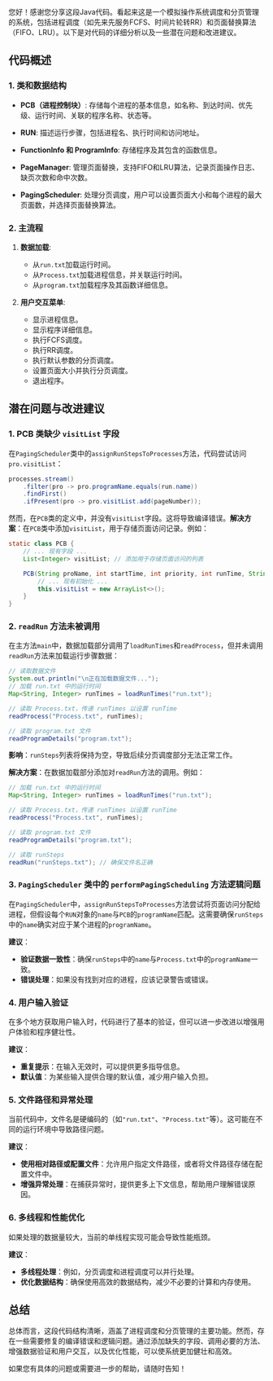您好！感谢您分享这段Java代码。看起来这是一个模拟操作系统调度和分页管理的系统，包括进程调度（如先来先服务FCFS、时间片轮转RR）和页面替换算法（FIFO、LRU）。以下是对代码的详细分析以及一些潜在问题和改进建议。

## **代码概述**

### **1. 类和数据结构**

- **PCB（进程控制块）**: 存储每个进程的基本信息，如名称、到达时间、优先级、运行时间、关联的程序名称、状态等。
    
- **RUN**: 描述运行步骤，包括进程名、执行时间和访问地址。
    
- **FunctionInfo 和 ProgramInfo**: 存储程序及其包含的函数信息。
    
- **PageManager**: 管理页面替换，支持FIFO和LRU算法，记录页面操作日志、缺页次数和命中次数。
    
- **PagingScheduler**: 处理分页调度，用户可以设置页面大小和每个进程的最大页面数，并选择页面替换算法。
    

### **2. 主流程**

1. **数据加载**:
    
    - 从`run.txt`加载运行时间。
    - 从`Process.txt`加载进程信息，并关联运行时间。
    - 从`program.txt`加载程序及其函数详细信息。
2. **用户交互菜单**:
    
    - 显示进程信息。
    - 显示程序详细信息。
    - 执行FCFS调度。
    - 执行RR调度。
    - 执行默认参数的分页调度。
    - 设置页面大小并执行分页调度。
    - 退出程序。

## **潜在问题与改进建议**

### **1. PCB 类缺少 `visitList` 字段**

在`PagingScheduler`类中的`assignRunStepsToProcesses`方法，代码尝试访问`pro.visitList`：

```java
processes.stream()
    .filter(pro -> pro.programName.equals(run.name))
    .findFirst()
    .ifPresent(pro -> pro.visitList.add(pageNumber));
```

然而，在`PCB`类的定义中，并没有`visitList`字段。这将导致编译错误。**解决方案**：在`PCB`类中添加`visitList`，用于存储页面访问记录。例如：

```java
static class PCB {
    // ... 现有字段 ...
    List<Integer> visitList; // 添加用于存储页面访问的列表

    PCB(String proName, int startTime, int priority, int runTime, String programName) {
        // ... 现有初始化 ...
        this.visitList = new ArrayList<>();
    }
}
```

### **2. `readRun` 方法未被调用**

在主方法`main`中，数据加载部分调用了`loadRunTimes`和`readProcess`，但并未调用`readRun`方法来加载运行步骤数据：

```java
// 读取数据文件
System.out.println("\n正在加载数据文件...");
// 加载 run.txt 中的运行时间
Map<String, Integer> runTimes = loadRunTimes("run.txt");

// 读取 Process.txt，传递 runTimes 以设置 runTime
readProcess("Process.txt", runTimes);

// 读取 program.txt 文件
readProgramDetails("program.txt");
```

**影响**：`runSteps`列表将保持为空，导致后续分页调度部分无法正常工作。

**解决方案**：在数据加载部分添加对`readRun`方法的调用。例如：

```java
// 加载 run.txt 中的运行时间
Map<String, Integer> runTimes = loadRunTimes("run.txt");

// 读取 Process.txt，传递 runTimes 以设置 runTime
readProcess("Process.txt", runTimes);

// 读取 program.txt 文件
readProgramDetails("program.txt");

// 读取 runSteps
readRun("runSteps.txt"); // 确保文件名正确
```

### **3. `PagingScheduler` 类中的 `performPagingScheduling` 方法逻辑问题**

在`PagingScheduler`中，`assignRunStepsToProcesses`方法尝试将页面访问分配给进程，但假设每个`RUN`对象的`name`与`PCB`的`programName`匹配。这需要确保`runSteps`中的`name`确实对应于某个进程的`programName`。

**建议**：

- **验证数据一致性**：确保`runSteps`中的`name`与`Process.txt`中的`programName`一致。
- **错误处理**：如果没有找到对应的进程，应该记录警告或错误。

### **4. 用户输入验证**

在多个地方获取用户输入时，代码进行了基本的验证，但可以进一步改进以增强用户体验和程序健壮性。

**建议**：

- **重复提示**：在输入无效时，可以提供更多指导信息。
- **默认值**：为某些输入提供合理的默认值，减少用户输入负担。

### **5. 文件路径和异常处理**

当前代码中，文件名是硬编码的（如`"run.txt"`、`"Process.txt"`等）。这可能在不同的运行环境中导致路径问题。

**建议**：

- **使用相对路径或配置文件**：允许用户指定文件路径，或者将文件路径存储在配置文件中。
- **增强异常处理**：在捕获异常时，提供更多上下文信息，帮助用户理解错误原因。

### **6. 多线程和性能优化**

如果处理的数据量较大，当前的单线程实现可能会导致性能瓶颈。

**建议**：

- **多线程处理**：例如，分页调度和进程调度可以并行处理。
- **优化数据结构**：确保使用高效的数据结构，减少不必要的计算和内存使用。

## **总结**

总体而言，这段代码结构清晰，涵盖了进程调度和分页管理的主要功能。然而，存在一些需要修复的编译错误和逻辑问题。通过添加缺失的字段、调用必要的方法、增强数据验证和用户交互，以及优化性能，可以使系统更加健壮和高效。

如果您有具体的问题或需要进一步的帮助，请随时告知！